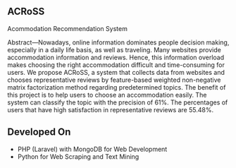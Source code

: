 ## ACRoSS

Acommodation Recommendation System

Abstract—Nowadays, online information dominates people decision making, especially in a daily life basis, as well as traveling. Many websites provide accommodation information and reviews. Hence, this information overload makes choosing the right accommodation difficult and time-consuming for users. We propose ACRoSS, a system that collects data from websites and chooses representative reviews by feature-based weighted non-negative matrix factorization method regarding predetermined topics. The benefit of this project is to help users to choose an accommodation easily. The system can classify the topic with the precision of 61%. The percentages of users that have high satisfaction in representative reviews are 55.48%.

## Developed On
- PHP (Laravel) with MongoDB for Web Development
- Python for Web Scraping and Text Mining
